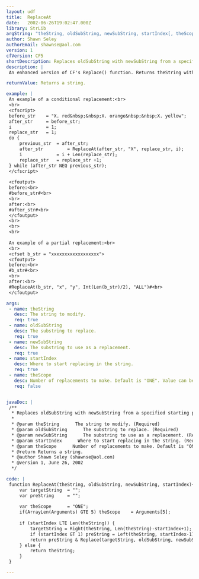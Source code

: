 ```yaml
---
layout: udf
title:  ReplaceAt
date:   2002-06-26T19:02:47.000Z
library: StrLib
argString: "theString, oldSubString, newSubString, startIndex[, theScope]"
author: Shawn Seley
authorEmail: shawnse@aol.com
version: 1
cfVersion: CF5
shortDescription: Replaces oldSubString with newSubString from a specified starting position.
description: |
 An enhanced version of CF's Replace() function. Returns theString with occurrence(s) of oldSubString replaced with newSubString in a specified scope starting from the startIndex. This startIndex feature can be especially useful for partial and/or conditional replacements.

returnValue: Returns a string.

example: |
 An example of a conditional replacement:<br>
 <br>
 <cfscript>
 before_str    = "X. red&nbsp;&nbsp;X. orange&nbsp;&nbsp;X. yellow";
 after_str     = before_str;
 i             = 1;
 replace_str   = 1;
 do {
     previous_str  = after_str;
     after_str         = ReplaceAt(after_str, "X", replace_str, i);
     i             = i + Len(replace_str);
     replace_str   = replace_str +1;
 } while (after_str NEQ previous_str);
 </cfscript>
 
 <cfoutput>
 before:<br>
 #before_str#<br>
 <br>
 after:<br>
 #after_str#<br>
 </cfoutput>
 <br>
 <br>
 <br>
 
 An example of a partial replacement:<br>
 <br>
 <cfset b_str = "xxxxxxxxxxxxxxxxxx">
 <cfoutput>
 before:<br>
 #b_str#<br>
 <br>
 after:<br>
 #ReplaceAt(b_str, "x", "y", Int(Len(b_str)/2), "ALL")#<br>
 </cfoutput>

args:
 - name: theString
   desc: The string to modify.
   req: true
 - name: oldSubString
   desc: The substring to replace.
   req: true
 - name: newSubString
   desc: The substring to use as a replacement.
   req: true
 - name: startIndex
   desc: Where to start replacing in the string.
   req: true
 - name: theScope
   desc: Number of replacements to make. Default is "ONE". Value can be "ONE" or "ALL."
   req: false


javaDoc: |
 /**
  * Replaces oldSubString with newSubString from a specified starting position.
  * 
  * @param theString      The string to modify. (Required)
  * @param oldSubString      The substring to replace. (Required)
  * @param newSubString      The substring to use as a replacement. (Required)
  * @param startIndex      Where to start replacing in the string. (Required)
  * @param theScope      Number of replacements to make. Default is "ONE". Value can be "ONE" or "ALL." (Optional)
  * @return Returns a string. 
  * @author Shawn Seley (shawnse@aol.com) 
  * @version 1, June 26, 2002 
  */

code: |
 function ReplaceAt(theString, oldSubString, newSubString, startIndex){
     var targetString  = "";
     var preString     = "";
 
     var theScope      = "ONE";
     if(ArrayLen(Arguments) GTE 5) theScope    = Arguments[5];
 
     if (startIndex LTE Len(theString)) {
         targetString = Right(theString, Len(theString)-startIndex+1);
         if (startIndex GT 1) preString = Left(theString, startIndex-1);
         return preString & Replace(targetString, oldSubString, newSubString, theScope);
     } else {
         return theString;
     }
 }

---
```


